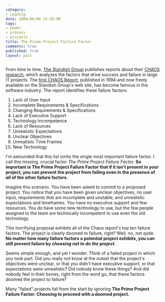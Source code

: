 ```yaml
--- 
category: 
- Leading
date: 2004/06/06 15:30:00
tags: 
- power
- process
- projects
title: The Prime Project Failure Factor
comments: true
published: true
layout: post
---
```


<p> From time to time, <a href="http://www.standishgroup.com">The Standish Group</a> publishes reports about their <a href="http://www.standishgroup.com/chaos_resources/index.php">CHAOS research</a>, which analyzes the factors that drive success and failure in large IT projects.  The <a href="http://www.standishgroup.com/sample_research/chaos_1994_1.php">first CHAOS Report</a>, published in 1994 and now freely available on the Standish Group's web site, has become famous in the software industry.  The report identifies these failure factors: </p>
<ol>
<li>Lack of User Input</li>
<li>Incomplete Requirements &amp; Specifications</li>
<li>Changing Requirements &amp; Specifications</li>
<li>Lack of Executive Support</li>
<li>Technology Incompetence</li>
<li>Lack of Resources</li>
<li>Unrealistic Expectations</li>
<li>Unclear Objectives</li>
<li>Unrealistic Time Frames</li>
<li>New Technology</li>
</ol>
<p> I'm astounded that this list omits the single most important failure factor.  I call this missing, crucial factor <em>The Prime Project Failure Factor.</em>
<strong>So important is The Prime Project Failure Factor that if it isn't present in your project, you can prevent the project from failing even in the presence of <em>all</em> of the other failure factors.</strong>
</p>
<p> Imagine this scenario.  You have been asked to commit to a proposed project.  You notice that you have been given unclear objectives, no user input, requirements that are incomplete and unstable, and unrealistic expectations and timeframes.  You have no executive support and few resources.  You <em>do</em> have some new technology to use, but the few people assigned to the team are technically incompetent to use even the old technology. </p>
<p> This horrifying proposal exhibits all of the Chaos report's top ten failure factors.  The project is clearly doomed to failure, right?  Well, no, not quite.  <strong>No matter how many failure factors a potential project exhibits, you can still prevent failure by <em>choosing not to do the project.</em>
</strong>
</p>
<p> Seems simple enough, and yet I wonder.  Think of a failed project in which you took part.  Did you really not know at the outset that the project's objectives were unclear, or that you didn't have executive support, or that expectations were unrealistic?  Did <em>nobody</em> know these things?  And did nobody feel in their bones, right from the word go, that these factors doomed the project to failure? </p>
<p> Many "failed" projects fail from the start by ignoring <strong>The Prime Project Failure Factor:  Choosing to proceed with a doomed project.</strong>
</p>
